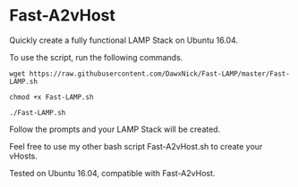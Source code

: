 # Fast-A2vHost
Quickly create a fully functional LAMP Stack on Ubuntu 16.04.

To use the script, run the following commands.
```
wget https://raw.githubusercontent.com/DawxNick/Fast-LAMP/master/Fast-LAMP.sh

chmod +x Fast-LAMP.sh

./Fast-LAMP.sh
```
Follow the prompts and your LAMP Stack will be created.

Feel free to use my other bash script Fast-A2vHost.sh to create your vHosts.

Tested on Ubuntu 16.04, compatible with Fast-A2vHost.
